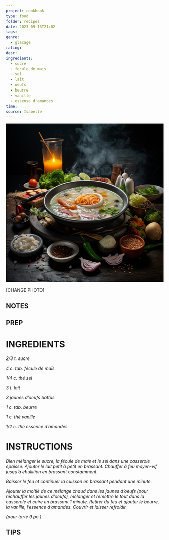 ```yaml
---
project: cookbook
type: food
folder: recipes
date: 2023-09-13T21:02
tags: 
genre:
  - glacage
rating: 
desc: 
ingredients:
  - sucre
  - fecule de mais
  - sel
  - lait
  - oeufs
  - beurre
  - vanille
  - essense d'amandes
time: 
source: Isabelle
---
```


![IMAGE](_default.png)


[CHANGE PHOTO]


## NOTES




## PREP


# INGREDIENTS

_2/3 t. sucre_

_4 c. tab. fécule de maïs_

_1/4 c. thé sel_

_3 t. lait_

_3 jaunes d’oeufs battus_

_1 c. tab. beurre_

_1 c. thé vanille_

_1/2 c. thé essence d’amandes_



# INSTRUCTIONS

_Bien mélanger le sucre, la fécule de maïs et_
_le sel dans une casserole épaisse. Ajouter le_
_lait petit à petit en brassant. Chauffer à feu_
_moyen-vif jusqu’à ébullition en brassant constamment._

_Baisser le feu et continuer la cuisson_
_en brassant pendant une minute._

_Ajouter la moitié de ce mélange chaud dans_
_les jaunes d’oeufs (pour réchauffer les jaunes_
_d’oeufs), mélanger et remettre le tout dans_
_la casserole et cuire en brassant 1 minute._
_Retirer du feu et ajouter le beurre, la vanille,_
_l’essence d’amandes. Couvrir et laisser_
_refroidir._

_(pour tarte 9 po.)_


## TIPS




